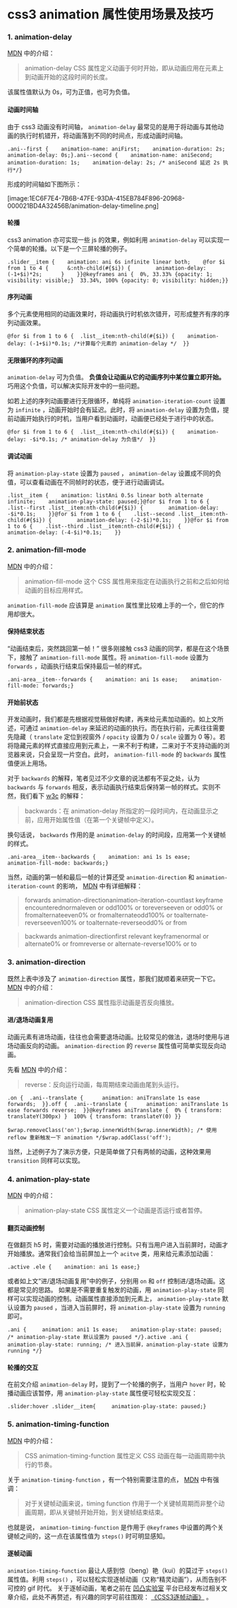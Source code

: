 # css3 animation 属性使用场景及技巧
### 1. animation-delay

[MDN](https://developer.mozilla.org/zh-CN/docs/Web/CSS/animation-delay) 中的介绍：

> animation-delay CSS 属性定义动画于何时开始，即从动画应用在元素上到动画开始的这段时间的长度。

该属性值默认为 0s，可为正值，也可为负值。

#### 动画时间轴

由于 css3 动画没有时间轴， `animation-delay` 最常见的是用于将动画与其他动画的执行时机错开，将动画落到不同的时间点，形成动画时间轴。



```
.ani--first {    animation-name: aniFirst;    animation-duration: 2s;    animation-delay: 0s;}.ani--second {    animation-name: aniSecond;    animation-duration: 1s;    animation-delay: 2s; /* aniSecond 延迟 2s 执行*/}
```

形成的时间轴如下图所示：

[image:1EC6F7E4-7B6B-47FE-93DA-415EB784F896-20968-000021BD4A32456B/animation-delay-timeline.png]
#### 轮播

css3 animation 亦可实现一些 js 的效果，例如利用 `animation-delay` 可以实现一个简单的轮播。以下是一个三屏轮播的例子。

```
.slider__item {    animation: ani 6s infinite linear both;    @for $i from 1 to 4 {      &:nth-child(#{$i}) {        animation-delay: (-1+$i)*2s;      }    }}@keyframes ani {  0%, 33.33% {opacity: 1; visibility: visible;}  33.34%, 100% {opacity: 0; visibility: hidden;}}
```

#### 序列动画

多个元素使用相同的动画效果时，将动画执行时机依次错开，可形成整齐有序的序列动画效果。

```
@for $i from 1 to 6 {  .list__item:nth-child(#{$i}) {    animation-delay: (-1+$i)*0.1s; /*计算每个元素的 animation-delay */  }}
```

#### 无限循环的序列动画

`animation-delay` 可为负值。 **负值会让动画从它的动画序列中某位置立即开始。** 巧用这个负值，可以解决实际开发中的一些问题。

如若上述的序列动画要进行无限循环，单纯将 `animation-iteration-count` 设置为 `infinite` ，动画开始时会有延迟。此时，将 `animation-delay` 设置为负值，提前动画开始执行的时机，当用户看到动画时，动画便已经处于进行中的状态。

```
@for $i from 1 to 6 {  .list__item:nth-child(#{$i}) {    animation-delay: -$i*0.1s; /* animation-delay 为负值*/  }}
```

#### 调试动画

将 `animation-play-state` 设置为 `paused` ， `animation-delay` 设置成不同的负值，可以查看动画在不同帧时的状态，便于进行动画调试。


```
.list__item {    animation: listAni 0.5s linear both alternate infinite;    animation-play-state: paused;}@for $i from 1 to 6 {    .list--first .list__item:nth-child(#{$i}) {        animation-delay: -$i*0.1s;    }}@for $i from 1 to 6 {    .list--second .list__item:nth-child(#{$i}) {        animation-delay: (-2-$i)*0.1s;    }}@for $i from 1 to 6 {    .list--third .list__item:nth-child(#{$i}) {        animation-delay: (-4-$i)*0.1s;    }}
```

### 2. animation-fill-mode

[MDN](https://developer.mozilla.org/zh-CN/docs/Web/CSS/animation-fill-mode) 中的介绍：

> animation-fill-mode 这个 CSS 属性用来指定在动画执行之前和之后如何给动画的目标应用样式。

`animation-fill-mode` 应该算是 `animation` 属性里比较难上手的一个，但它的作用却很大。

#### 保持结束状态

“动画结束后，突然跳回第一帧！” 很多刚接触 css3 动画的同学，都是在这个场景下，接触了 `animation-fill-mode` 属性。将 `animation-fill-mode` 设置为 `forwards` ，动画执行结束后保持最后一帧的样式。


```
.ani-area__item--forwards {    animation: ani 1s ease;    animation-fill-mode: forwards;}
```

#### 开始前状态

开发动画时，我们都是先根据视觉稿做好构建，再来给元素加动画的。如上文所述，可通过 `animation-delay` 来延迟的动画的执行。而在执行前，元素往往需要先隐藏（ `translate` 定位到视窗外 / `opacity` 设置为 0 / `scale` 设置为 0 等）。若将隐藏元素的样式直接应用到元素上，一来不利于构建，二来对于不支持动画的浏览器来说，只会呈现一片空白。此时， `animation-fill-mode` 的 `backwards` 属性值便派上用场。

对于 `backwards` 的解释，笔者见过不少文章的说法都有不妥之处，认为 `backwards` 与 `forwards` 相反，表示动画执行结束后保持第一帧的样式。实则不然，我们看下 [w3c](http://www.w3school.com.cn/cssref/pr_animation-fill-mode.asp) 的解释：

> backwards：在 animation-delay 所指定的一段时间内，在动画显示之前，应用开始属性值（在第一个关键帧中定义）。

换句话说， `backwards` 作用的是 `animation-delay` 的时间段，应用第一个关键帧的样式。


```
.ani-area__item--backwards {    animation: ani 1s 1s ease;    animation-fill-mode: backwards;}
```

当然，动画的第一帧和最后一帧的计算还受 `animation-direction` 和 `animation-iteration-count` 的影响， [MDN](https://developer.mozilla.org/zh-CN/docs/Web/CSS/animation-fill-mode) 中有详细解释：

> forwards animation-directionanimation-iteration-countlast keyframe encounterednormaleven or odd100% or toreverseeven or odd0% or fromalternateeven0% or fromalternateodd100% or toalternate-reverseeven100% or toalternate-reverseodd0% or from

> backwards animation-directionfirst relevant keyframenormal or alternate0% or fromreverse or alternate-reverse100% or to

### 3. animation-direction

既然上表中涉及了 `animation-direction` 属性，那我们就顺着来研究一下它。
[MDN](https://developer.mozilla.org/zh-CN/docs/Web/CSS/animation-direction) 中的介绍：

> animation-direction CSS 属性指示动画是否反向播放。

#### 进/退场动画复用

动画元素有进场动画，往往也会需要退场动画。比较常见的做法，退场时使用与进场动画反向的动画。 `animation-direction` 的 `reverse` 属性值可简单实现反向动画。

先看 [MDN](https://developer.mozilla.org/zh-CN/docs/Web/CSS/animation-direction) 中的介绍：

> reverse：反向运行动画，每周期结束动画由尾到头运行。


```
.on {  .ani--translate {      animation: aniTranslate 1s ease forwards;  }}.off {  .ani--translate {      animation: aniTranslate 1s ease forwards reverse;  }}@keyframes aniTranslate {  0% { transform: translateY(300px) }  100% { transform: translateY(0) }}
```


```
$wrap.removeClass('on');$wrap.innerWidth($wrap.innerWidth); /* 使用 reflow 重新触发一下 animation */$wrap.addClass('off');
```

当然，上述例子为了演示方便，只是简单做了只有两帧的动画，这种效果用 `transition` 同样可以实现。

### 4. animation-play-state

[MDN](https://developer.mozilla.org/zh-CN/docs/Web/CSS/animation-play-state) 中的介绍：

> animation-play-state CSS 属性定义一个动画是否运行或者暂停。

#### 翻页动画控制

在做翻页 h5 时，需要对动画的播放进行控制。只有当用户进入当前屏时，动画才开始播放。通常我们会给当前屏加上一个 `acitve` 类，用来给元素添加动画：


```
.active .ele {    animation: ani 1s ease;}
```

或者如上文“进/退场动画复用”中的例子，分别用 `on` 和 `off` 控制进/退场动画。这都是常见的思路。
如果是不需要重复触发的动画，用 `animation-play-state` 同样可以实现动画的控制。动画属性直接添加到元素上， `animation-play-state` 默认设置为 `paused` ，当进入当前屏时，将 `animation-play-state` 设置为 `running` 即可。



```
.ani {     animation: ani1 1s ease;    animation-play-state: paused; /* animation-play-state 默认设置为 paused */}.active .ani {    animation-play-state: running; /* 进入当前屏，animation-play-state 设置为 running */}
```

#### 轮播的交互

在前文介绍 `animation-delay` 时，提到了一个轮播的例子，当用户 `hover` 时，轮播动画应该暂停，用 `animation-play-state` 属性便可轻松实现交互：


```
.slider:hover .slider__item{     animation-play-state: paused;}
```

### 5. animation-timing-function

[MDN](https://developer.mozilla.org/zh-CN/docs/Web/CSS/animation-timing-function) 中的介绍：

> CSS animation-timing-function 属性定义 CSS 动画在每一动画周期中执行的节奏。

关于 `animation-timing-function` ，有一个特别需要注意的点， [MDN](https://developer.mozilla.org/zh-CN/docs/Web/CSS/animation-timing-function) 中有强调：

> 对于关键帧动画来说，timing function 作用于一个关键帧周期而非整个动画周期，即从关键帧开始开始，到关键帧结束结束。

也就是说， `animation-timing-function` 是作用于 `@keyframes` 中设置的两个关键帧之间的，这一点在该属性值为 `steps()` 时可明显感知。

#### 逐帧动画

`animation-timing-function` 最让人感到惊（beng）艳（kui）的莫过于 `steps()` 属性值。利用 `steps()` ，可以轻松实现逐帧动画（又称“精灵动画”），从而告别不可控的 gif 时代。
关于逐帧动画，笔者之前在 [凹凸实验室](https://aotu.io/) 平台已经发布过相关文章介绍，此处不再赘述，有兴趣的同学可前往围观： [《CSS3逐帧动画》](https://aotu.io/notes/2016/05/17/css3-animation-frame/) 。

